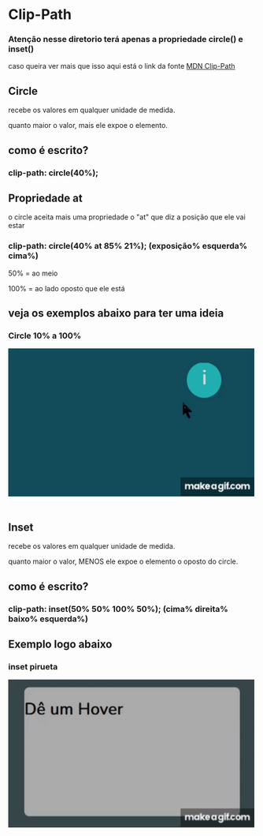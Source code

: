 # Clip-Path
### Atenção nesse diretorio terá apenas a propriedade circle() e inset()
caso queira ver mais que isso aqui está o link da fonte
[MDN Clip-Path](https://developer.mozilla.org/en-US/docs/Web/CSS/clip-path)

## Circle


recebe os valores em qualquer unidade de medida.

quanto maior o valor, mais ele expoe o elemento.

## como é escrito?

### clip-path: circle(40%);

## Propriedade at
o circle aceita mais uma propriedade o "at" que diz a posição que ele vai estar

### clip-path: circle(40% at 85% 21%); (exposição% esquerda% cima%)

50% = ao meio 

100% = ao lado oposto que ele está


## veja os exemplos abaixo para ter uma ideia

<div>
  <h3>Circle 10% a 100%</h3>
  <img width="500" height="300" src="../../imgs/css/ClipRound/Circle.gif">
</div>

<br/>

## Inset


recebe os valores em qualquer unidade de medida.

quanto maior o valor, MENOS ele expoe o elemento o oposto do circle.

## como é escrito?

### clip-path: inset(50% 50% 100% 50%); (cima% direita% baixo% esquerda%)
 
## Exemplo logo abaixo

<div>
  <h3>inset pirueta</h3>
  <img width="500" height="300" src="../../imgs/css/Inset/inset.gif">
</div>
